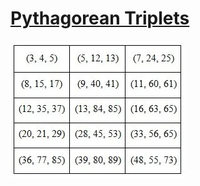 # [Pythagorean Triplets](https://en.wikipedia.org/wiki/Pythagorean_triple)

<img src="./some-pythagorean-triplets.webp" width={600}>